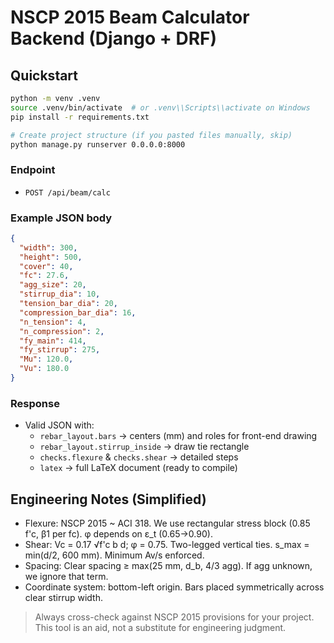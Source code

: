 # NSCP 2015 Beam Calculator Backend (Django + DRF)

## Quickstart

```bash
python -m venv .venv
source .venv/bin/activate  # or .venv\\Scripts\\activate on Windows
pip install -r requirements.txt

# Create project structure (if you pasted files manually, skip)
python manage.py runserver 0.0.0.0:8000
```

### Endpoint
- `POST /api/beam/calc`

### Example JSON body
```json
{
  "width": 300,
  "height": 500,
  "cover": 40,
  "fc": 27.6,
  "agg_size": 20,
  "stirrup_dia": 10,
  "tension_bar_dia": 20,
  "compression_bar_dia": 16,
  "n_tension": 4,
  "n_compression": 2,
  "fy_main": 414,
  "fy_stirrup": 275,
  "Mu": 120.0,
  "Vu": 180.0
}
```

### Response
- Valid JSON with:
  - `rebar_layout.bars` → centers (mm) and roles for front-end drawing
  - `rebar_layout.stirrup_inside` → draw tie rectangle
  - `checks.flexure` & `checks.shear` → detailed steps
  - `latex` → full LaTeX document (ready to compile)

## Engineering Notes (Simplified)
- Flexure: NSCP 2015 ~ ACI 318. We use rectangular stress block (0.85 f'c, β1 per fc). φ depends on ε_t (0.65→0.90).
- Shear: Vc = 0.17 √f'c b d; φ = 0.75. Two-legged vertical ties. s_max = min(d/2, 600 mm). Minimum Av/s enforced.
- Spacing: Clear spacing ≥ max(25 mm, d_b, 4/3 agg). If agg unknown, we ignore that term.
- Coordinate system: bottom-left origin. Bars placed symmetrically across clear stirrup width.

> Always cross-check against NSCP 2015 provisions for your project. This tool is an aid, not a substitute for engineering judgment.